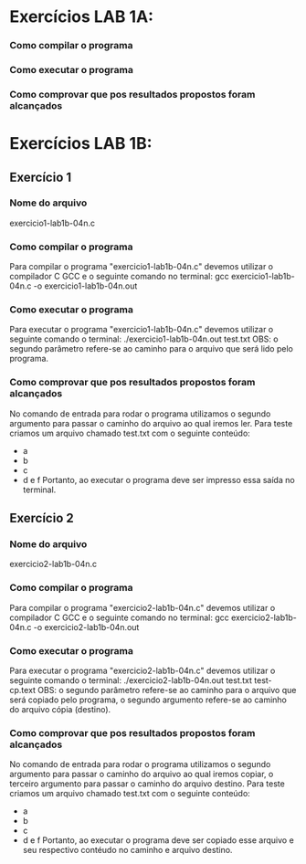 # Exercícios LAB 1A:

### Como compilar o programa

### Como executar o programa

### Como comprovar que pos resultados propostos foram alcançados

# Exercícios LAB 1B:

## Exercício 1

### Nome do arquivo

exercicio1-lab1b-04n.c

### Como compilar o programa

Para compilar o programa "exercicio1-lab1b-04n.c" devemos utilizar o compilador C GCC e o seguinte comando no terminal:
gcc exercicio1-lab1b-04n.c -o exercicio1-lab1b-04n.out

### Como executar o programa

Para executar o programa "exercicio1-lab1b-04n.c" devemos utilizar o seguinte comando o terminal:
./exercicio1-lab1b-04n.out test.txt
OBS: o segundo parâmetro refere-se ao caminho para o arquivo que será lido pelo programa.

### Como comprovar que pos resultados propostos foram alcançados

No comando de entrada para rodar o programa utilizamos o segundo argumento para passar o caminho do arquivo ao qual iremos ler.
Para teste criamos um arquivo chamado test.txt com o seguinte conteúdo:
* a
* b
* c
* d e f
Portanto, ao executar o programa deve ser impresso essa saída no terminal.

## Exercício 2 

### Nome do arquivo

exercicio2-lab1b-04n.c

### Como compilar o programa

Para compilar o programa "exercicio2-lab1b-04n.c" devemos utilizar o compilador C GCC e o seguinte comando no terminal:
gcc exercicio2-lab1b-04n.c -o exercicio2-lab1b-04n.out

### Como executar o programa

Para executar o programa "exercicio2-lab1b-04n.c" devemos utilizar o seguinte comando o terminal:
./exercicio2-lab1b-04n.out test.txt test-cp.text
OBS: o segundo parâmetro refere-se ao caminho para o arquivo que será copiado pelo programa, o segundo argumento refere-se ao caminho do arquivo cópia (destino).

### Como comprovar que pos resultados propostos foram alcançados

No comando de entrada para rodar o programa utilizamos o segundo argumento para passar o caminho do arquivo ao qual iremos copiar,
o terceiro argumento para passar o caminho do arquivo destino.
Para teste criamos um arquivo chamado test.txt com o seguinte conteúdo:
* a
* b
* c
* d e f
Portanto, ao executar o programa deve ser copiado esse arquivo e seu respectivo contéudo no caminho e arquivo destino.
